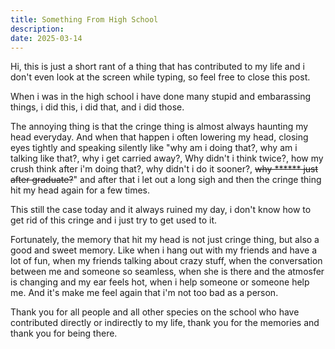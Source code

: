 ```yaml
---
title: Something From High School
description: 
date: 2025-03-14
---
```


Hi, this is just a short rant of a thing that has contributed to my life and i don't even look at the screen while typing, so feel free to close this post.

When i was in the high school i have done many stupid and embarassing things, i did this, i did that, and i did those.

The annoying thing is that the cringe thing is almost always haunting my head everyday. And when that happen i often lowering my head, closing eyes tightly and speaking silently like "why am i doing that?, why am i talking like that?, why i get carried away?, Why didn't i think twice?, how my crush think after i'm doing that?, why didn't i do it sooner?, ~~why ****** just after graduate?~~" and after that i let out a long sigh and then the cringe thing hit my head again for a few times.

This still the case today and it always ruined my day, i don't know how to get rid of this cringe and i just try to get used to it.

Fortunately, the memory that hit my head is not just cringe thing, but also a good and sweet memory. Like when i hang out with my friends and have a lot of fun, when my friends talking about crazy stuff, when the conversation between me and someone so seamless, when she is there and the atmosfer is changing and my ear feels hot, when i help someone or someone help me. And it's make me feel again that i'm not too bad as a person.

Thank you for all people and all other species on the school who have contributed directly or indirectly to my life, thank you for the memories and thank you for being there.
